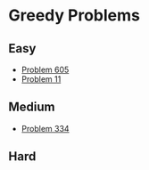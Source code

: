# Greedy Problems

## Easy
- [Problem 605](../problems/605_can_place_flowers/README.md)
- [Problem 11](../problems/11_container_with_most_water/README.md)

## Medium
- [Problem 334](../problems/334_increasing_triplet_subsequence/README.md)

## Hard

